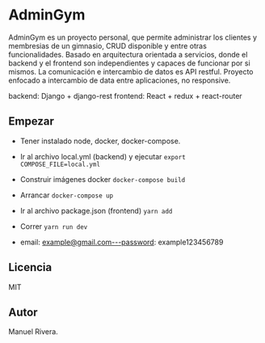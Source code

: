 # AdminGym

AdminGym es un proyecto personal, que permite administrar los clientes y membresias de un gimnasio, CRUD disponible y entre otras funcionalidades.
Basado en arquitectura orientada a servicios, donde el backend y el frontend son independientes y capaces de funcionar por si mismos.
La comunicación e intercambio de datos es API restful.
Proyecto enfocado a intercambio de data entre aplicaciones, no responsive.

backend: Django + django-rest
frontend: React + redux + react-router

## Empezar

* Tener instalado node, docker, docker-compose.

* Ir al archivo local.yml (backend) y ejecutar `export COMPOSE_FILE=local.yml`
* Construir imágenes docker `docker-compose build`
* Arrancar `docker-compose up`
* Ir al archivo package.json (frontend) `yarn add`
* Correr `yarn run dev`
* email: example@gmail.com---password: example123456789

## Licencia

MIT

## Autor

Manuel Rivera.